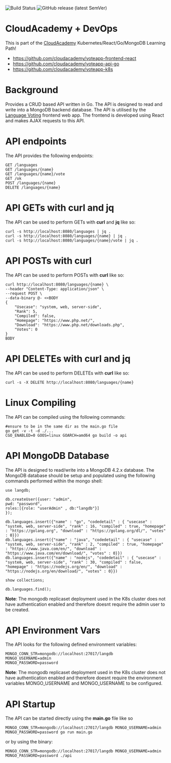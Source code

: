 ![Build Status](https://github.com/cloudacademy/voteapp-api-go/actions/workflows/go.yml/badge.svg) 
![GitHub release (latest SemVer)](https://img.shields.io/github/v/release/cloudacademy/voteapp-api-go)

# CloudAcademy + DevOps
This is part of the [CloudAcademy](https://cloudacademy.com/library/) Kubernetes/React/Go/MongoDB Learning Path!

* https://github.com/cloudacademy/voteapp-frontend-react
* https://github.com/cloudacademy/voteapp-api-go
* https://github.com/cloudacademy/voteapp-k8s

# Background
Provides a CRUD based API written in Go. The API is designed to read and write into a MongoDB backend database. The API is utilised by the [Language Voting](https://github.com/cloudacademy/voteapp-frontend-react) frontend web app. The frontend is developed using React and makes AJAX requests to this API.

# API endpoints
The API provides the following endpoints:
```
GET /languages
GET /languages/{name}
GET /languages/{name}/vote
GET /ok
POST /languages/{name}
DELETE /languages/{name}
```

# API GETs with curl and jq
The API can be used to perform GETs with **curl** and **jq** like so:
```
curl -s http://localhost:8080/languages | jq .
curl -s http://localhost:8080/languages/{name} | jq .
curl -s http://localhost:8080/languages/{name}/vote | jq .
```

# API POSTs with curl
The API can be used to perform POSTs with **curl** like so:
```
curl http://localhost:8080/languages/{name} \
--header "Content-Type: application/json" \
--request POST \
--data-binary @- <<BODY
{
    "Usecase": "system, web, server-side",
    "Rank": 5,
    "Compiled": false,
    "Homepage": "https://www.php.net/",
    "Download": "https://www.php.net/downloads.php",
    "Votes": 0
}
BODY
```

# API DELETEs with curl and jq
The API can be used to perform DELETEs with **curl** like so:
```
curl -s -X DELETE http://localhost:8080/languages/{name}
```

# Linux Compiling
The API can be compiled using the following commands:
```
#ensure to be in the same dir as the main.go file
go get -v -t -d ./...
CGO_ENABLED=0 GOOS=linux GOARCH=amd64 go build -o api
```

# API MongoDB Database
The API is designed to read/write into a MongoDB 4.2.x database. The MongoDB database should be setup and populated using the following commands performed within the mongo shell:
```
use langdb;

db.createUser({user: "admin",
pwd: "password",
roles:[{role: "userAdmin" , db:"langdb"}]
});

db.languages.insert({"name" : "go", "codedetail" : { "usecase" : "system, web, server-side", "rank" : 16, "compiled" : true, "homepage" : "https://golang.org", "download" : "https://golang.org/dl/", "votes" : 0}})
db.languages.insert({"name" : "java", "codedetail" : { "usecase" : "system, web, server-side", "rank" : 2, "compiled" : true, "homepage" : "https://www.java.com/en/", "download" : "https://www.java.com/en/download/", "votes" : 0}})
db.languages.insert({"name" : "nodejs", "codedetail" : { "usecase" : "system, web, server-side", "rank" : 30, "compiled" : false, "homepage" : "https://nodejs.org/en/", "download" : "https://nodejs.org/en/download/", "votes" : 0}})

show collections;

db.languages.find();
```
**Note**: The mongodb replicaset deployment used in the K8s cluster does not have authentication enabled and therefore doesnt require the admin user to be created.

# API Environment Vars
The API looks for the following defined environment variables:
```
MONGO_CONN_STR=mongodb://localhost:27017/langdb
MONGO_USERNAME=admin
MONGO_PASSWORD=password
```
**Note**: The mongodb replicaset deployment used in the K8s cluster does not have authentication enabled and therefore doesnt require the environment variables MONGO_USERNAME and MONGO_USERNAME to be configured.

# API Startup
The API can be started directly using the **main.go** file like so
```
MONGO_CONN_STR=mongodb://localhost:27017/langdb MONGO_USERNAME=admin MONGO_PASSWORD=password go run main.go
```
or by using the binary:
```
MONGO_CONN_STR=mongodb://localhost:27017/langdb MONGO_USERNAME=admin MONGO_PASSWORD=password ./api
```
